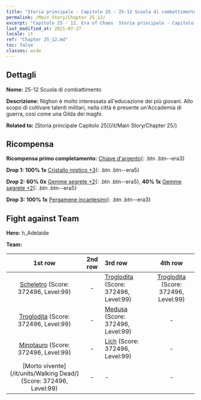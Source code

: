```yaml
---
title: "Storia principale - Capitolo 25 - 25-12 Scuola di combattimento"
permalink: /Main Story/Chapter 25_12/
excerpt: "Capitolo 25 - 12. Era of Chaos  Storia principale - Capitolo 25_12. 25-12 Scuola di combattimento"
last_modified_at: 2021-07-27
locale: it
ref: "Chapter 25_12.md"
toc: false
classes: wide
---
```


## Dettagli

 **Nome:** 25-12 Scuola di combattimento

 **Descrizione:** Nighon è molto interessata all'educazione dei più giovani. Allo scopo di coltivare talenti militari, nella città è presente un'Accademia di guerra, così come una Gilda dei maghi.

 **Related to:** [Storia principale Capitolo 25](/it/Main Story/Chapter 25/)

## Ricompensa

 **Ricompensa primo completamento:** [Chiave d'argento](/ItemsIT/con_693/){: .btn .btn--era3}

 **Drop 1:** **100% 1x** [Cristallo mistico +3](/ItemsIT/mat_87/){: .btn .btn--era5}

 **Drop 2:** **60% 0x** [Gemme segrete +2](/ItemsIT/mat_79/){: .btn .btn--era5}, **40% 1x** [Gemme segrete +2](/ItemsIT/mat_79/){: .btn .btn--era5}

 **Drop 3:** **100% 1x** [Pergamene incantesimi](/ItemsIT/con_694/){: .btn .btn--era3}


## Fight against Team
 **Hero:** h_Adelaide

 **Team:**


  | 1st row | 2nd row | 3rd row | 4th row |
  |:----:|:----:|:----|:----:|
  | [Scheletro](/it/units/Skeleton/) (Score: 372496, Level:99)  | - | [Troglodita](/it/units/Troglodyte/) (Score: 372496, Level:99)  | [Troglodita](/it/units/Troglodyte/) (Score: 372496, Level:99)  |
  | [Troglodita](/it/units/Troglodyte/) (Score: 372496, Level:99)  | - | [Medusa](/it/units/Medusa/) (Score: 372496, Level:99)  | - |
  | [Minotauro](/it/units/Minotaur/) (Score: 372496, Level:99)  | - | [Lich](/it/units/Lich/) (Score: 372496, Level:99)  | - |
  | [Morto vivente](/it/units/Walking Dead/) (Score: 372496, Level:99)  | - | - | - |


